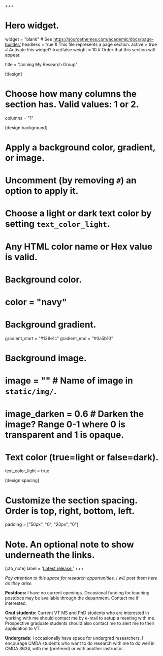 +++
# Hero widget.
widget = "blank"  # See https://sourcethemes.com/academic/docs/page-builder/
headless = true  # This file represents a page section.
active = true  # Activate this widget? true/false
weight = 10  # Order that this section will appear.

title = "Joining My Research Group"

[design]
  # Choose how many columns the section has. Valid values: 1 or 2.
  columns = "1"

[design.background]
  # Apply a background color, gradient, or image.
  #   Uncomment (by removing `#`) an option to apply it.
  #   Choose a light or dark text color by setting `text_color_light`.
  #   Any HTML color name or Hex value is valid.

  # Background color.
  # color = "navy"
  
  # Background gradient.
  gradient_start = "#138e1c"
  gradient_end = "#0a5b10"
  
  # Background image.
  # image = ""  # Name of image in `static/img/`.
  # image_darken = 0.6  # Darken the image? Range 0-1 where 0 is transparent and 1 is opaque.

  # Text color (true=light or false=dark).
  text_color_light = true

[design.spacing]
  # Customize the section spacing. Order is top, right, bottom, left.
  padding = ["50px", "0", "20px", "0"]

# Note. An optional note to show underneath the links.
[cta_note]
  label = '<a id="academic-release" href="https://sourcethemes.com/academic/updates" data-repo="gcushen/hugo-academic">Latest release <!-- V --></a>'
+++

*Pay attention to this space for research opportunities.  I will post them here as they arise.*

**Postdocs:** I have no current openings.  Occasional funding for teaching postdocs may be available through the department.  Contact me if interested.

**Grad students:** Current VT MS and PhD students who are interested in working with me should contact me by e-mail to setup a meeting with me.  Prospective graduate students should also contact me to alert me to their application to VT.

**Undergrads:** I occasionally have space for undergrad researchers.  I encourage CMDA students who want to do research with me to do well in CMDA 3634, with me (prefered) or with another instructor.
